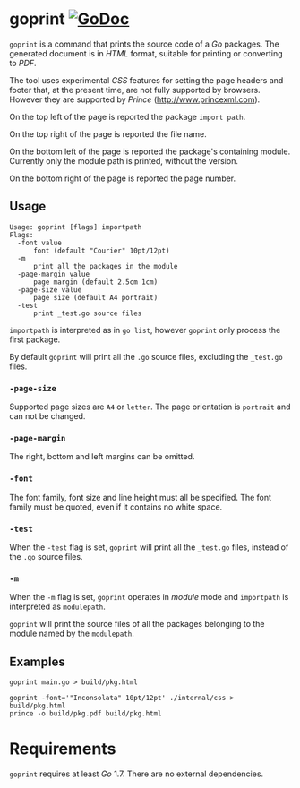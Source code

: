 # goprint [![GoDoc](https://godoc.org/github.com/perillo/goprint?status.svg)](http://godoc.org/github.com/perillo/goprint)

`goprint` is a command that prints the source code of a *Go* packages.  The
generated document is in *HTML* format, suitable for printing or converting to
*PDF*.

The tool uses experimental *CSS* features for setting the page headers
and footer that, at the present time, are not fully supported by browsers.
However they are supported by *Prince* (http://www.princexml.com).

On the top left of the page is reported the package `import path`.

On the top right of the page is reported the file name.

On the bottom left of the page is reported the package's containing module.
Currently only the module path is printed, without the version.

On the bottom right of the page is reported the page number.

## Usage

    Usage: goprint [flags] importpath
    Flags:
      -font value
          font (default "Courier" 10pt/12pt)
      -m
          print all the packages in the module
      -page-margin value
          page margin (default 2.5cm 1cm)
      -page-size value
          page size (default A4 portrait)
      -test
          print _test.go source files

`importpath` is interpreted as in `go list`, however `goprint` only process the
first package.

By default `goprint` will print all the `.go` source files, excluding the
`_test.go` files.

### `-page-size`

Supported page sizes are `A4` or `letter`.  The page orientation is `portrait`
and can not be changed.

### `-page-margin`

The right, bottom and left margins can be omitted.

### `-font`

The font family, font size and line height must all be specified.  The font
family must be quoted, even if it contains no white space.

### `-test`

When the `-test` flag is set, `goprint` will print all the `_test.go` files,
instead of the `.go` source files.

### `-m`

When the `-m` flag is set, `goprint` operates in *module* mode and `importpath`
is interpreted as `modulepath`.

`goprint` will print the source files of all the packages belonging to the
module named by the `modulepath`.


## Examples

```
goprint main.go > build/pkg.html
```

```
goprint -font='"Inconsolata" 10pt/12pt' ./internal/css > build/pkg.html
prince -o build/pkg.pdf build/pkg.html
```

# Requirements

`goprint` requires at least *Go* 1.7.  There are no external dependencies.
